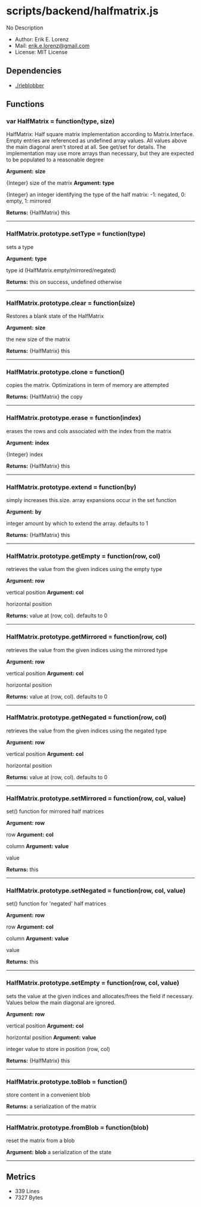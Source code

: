 # scripts/backend/halfmatrix.js


No Description

* Author: Erik E. Lorenz 
* Mail: <erik.e.lorenz@gmail.com>
* License: MIT License


## Dependencies

* <a href="./rleblobber.html">./rleblobber</a>

## Functions

###   var HalfMatrix = function(type, size)
HalfMatrix: Half square matrix implementation according to
Matrix.Interface. Empty entries are referenced as undefined array values.
All values above the main diagonal aren't stored at all. See get/set for
details. The implementation may use more arrays than necessary, but they
are expected to be populated to a reasonable degree

**Argument:** **size**

{Integer} size of the matrix
**Argument:** **type**

{Integer} an integer identifying the type of the half matrix: -1:
negated, 0: empty, 1: mirrored

**Returns:** {HalfMatrix} this

---


###   HalfMatrix.prototype.setType = function(type)
sets a type

**Argument:** **type**

type id (HalfMatrix.empty/mirrored/negated)

**Returns:** this on success, undefined otherwise

---


###   HalfMatrix.prototype.clear = function(size)
Restores a blank state of the HalfMatrix

**Argument:** **size**

the new size of the matrix

**Returns:** {HalfMatrix} this

---


###   HalfMatrix.prototype.clone = function()
copies the matrix. Optimizations in term of memory are attempted


**Returns:** {HalfMatrix} the copy

---


###   HalfMatrix.prototype.erase = function(index)
erases the rows and cols associated with the index from the matrix

**Argument:** **index**

{Integer} index

**Returns:** {HalfMatrix} this

---


###   HalfMatrix.prototype.extend = function(by)
simply increases this.size. array expansions occur in the set function

**Argument:** **by**

integer amount by which to extend the array. defaults to 1

**Returns:** {HalfMatrix} this

---


###   HalfMatrix.prototype.getEmpty = function(row, col)
retrieves the value from the given indices using the empty type

**Argument:** **row**

vertical position
**Argument:** **col**

horizontal position

**Returns:** value at (row, col). defaults to 0

---


###   HalfMatrix.prototype.getMirrored = function(row, col)
retrieves the value from the given indices using the mirrored type

**Argument:** **row**

vertical position
**Argument:** **col**

horizontal position

**Returns:** value at (row, col). defaults to 0

---


###   HalfMatrix.prototype.getNegated = function(row, col)
retrieves the value from the given indices using the negated type

**Argument:** **row**

vertical position
**Argument:** **col**

horizontal position

**Returns:** value at (row, col). defaults to 0

---


###   HalfMatrix.prototype.setMirrored = function(row, col, value)
set() function for mirrored half matrices

**Argument:** **row**

row
**Argument:** **col**

column
**Argument:** **value**

value

**Returns:** this

---


###   HalfMatrix.prototype.setNegated = function(row, col, value)
set() function for 'negated' half matrices

**Argument:** **row**

row
**Argument:** **col**

column
**Argument:** **value**

value

**Returns:** this

---


###   HalfMatrix.prototype.setEmpty = function(row, col, value)
sets the value at the given indices and allocates/frees the field if
necessary. Values below the main diagonal are ignored.

**Argument:** **row**

vertical position
**Argument:** **col**

horizontal position
**Argument:** **value**

integer value to store in position (row, col)

**Returns:** {HalfMatrix} this

---


###   HalfMatrix.prototype.toBlob = function()
store content in a convenient blob


**Returns:** a serialization of the matrix

---


###   HalfMatrix.prototype.fromBlob = function(blob)
reset the matrix from a blob

**Argument:** **blob**
a serialization of the state

---

## Metrics

* 339 Lines
* 7327 Bytes

